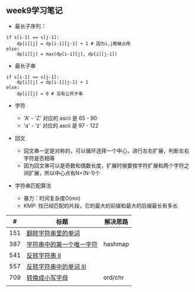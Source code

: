 ## week9学习笔记
 
+ 最长子序列：

````
if s[i-1] == s[j-1]:
	dp[i][j] = dp[i-1][j-1] + 1 # 因为i,j都被占用
else:
	dp[i][j] = max(dp[i-1][j], dp[i][j-1])
````

+ 最长子串

````
if s[i-1] == s[j-1]:
	dp[i][j] = dp[i-1][j-1] + 1
else:
	dp[i][j] = 0 # 没有公共子串
````

+ 字符
	+ 'A' - 'Z' 对应的 ascii 是 65 - 90
	+ 'a' - 'z' 对应的 ascii 是 97 - 122
+ 回文
	+ 回文串一定是对称的，可以循环选择一个中心，进行左右扩展，判断左右字符是否相等
	+ 因为回文串可以是奇数和偶数长度，扩展时候要按字符扩展和两个字符之间扩展，所以中心点有N+(N-1)个

+ 字符串匹配算法
	+ 暴力：时间复杂度O(mn) 
	+ KMP: 找已经匹配的片段，它的最大的前缀和最大的后缀最长有多长

|#|标题|解决思路|
|---|---|------|
|151|[翻转字符串里的单词](https://leetcode-cn.com/problems/reverse-words-in-a-string/)||
|387|[字符串中的第一个唯一字符](https://leetcode-cn.com/problems/first-unique-character-in-a-string/)|hashmap|
|541|[反转字符串 II](https://leetcode-cn.com/problems/reverse-string-ii/)||
|557|[反转字符串中的单词 III](https://leetcode-cn.com/problems/reverse-words-in-a-string-iii/)||
|709|[转换成小写字母](https://leetcode-cn.com/problems/to-lower-case/)|ord/chr|
||[]()||